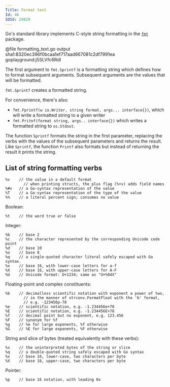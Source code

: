 ```yaml
---
Title: Format text
Id: 46
SOId: 29829
---
```


Go's standard library implements C-style string formatting in the [`fmt`](https://golang.org/pkg/fmt/) package.

@file formatting_text.go output sha1:8320ec396f0bcaa1ef717aad667081c2df7991ea goplayground:j5SLVfc6RdI

The first argument to `fmt.Sprintf` is a formatting string which defines how to format subsequent arguments. Subsequent arguments are the values that will be formatted.

`fmt.Sprintf` creates a formatted string.

For convenience, there's also:
* `fmt.Fprintf(w io.Writer, string format, args... interface{})`, which will write a formatted string to a given writer
* `fmt.Pritnf(format string, args.. interface{})` which writes a formatted string to `os.Stdout`.

<!-- TODO: more examples for goal-oriented -->

The function `Sprintf` formats the string in the first parameter, replacing the verbs with the values of the subsequent parameters and returns the result. Like `Sprintf`, the function `Printf` also formats but instead of returning the result it prints the string.

## List of string formatting verbs

```text
%v    // the value in a default format
        // when printing structs, the plus flag (%+v) adds field names
%#v   // a Go-syntax representation of the value
%T    // a Go-syntax representation of the type of the value
%%    // a literal percent sign; consumes no value
```

Boolean:

```text
%t    // the word true or false
```

Integer:

```text
%b    // base 2
%c    // the character represented by the corresponding Unicode code point
%d    // base 10
%o    // base 8
%q    // a single-quoted character literal safely escaped with Go syntax.
%x    // base 16, with lower-case letters for a-f
%X    // base 16, with upper-case letters for A-F
%U    // Unicode format: U+1234; same as "U+%04X"
```

Floating-point and complex constituents:

```text
%b    // decimalless scientific notation with exponent a power of two,
        // in the manner of strconv.FormatFloat with the 'b' format,
        // e.g. -123456p-78
%e    // scientific notation, e.g. -1.234456e+78
%E    // scientific notation, e.g. -1.234456E+78
%f    // decimal point but no exponent, e.g. 123.456
%F    // synonym for %f
%g    // %e for large exponents, %f otherwise
%G    // %E for large exponents, %F otherwise
```

String and slice of bytes (treated equivalently with these verbs):

```text
%s    // the uninterpreted bytes of the string or slice
%q    // a double-quoted string safely escaped with Go syntax
%x    // base 16, lower-case, two characters per byte
%X    // base 16, upper-case, two characters per byte
```

Pointer:

```text
%p    // base 16 notation, with leading 0x
```
